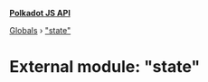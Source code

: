 **[Polkadot JS API](../README.md)**

[Globals](../globals.md) › ["state"](_state_.md)

# External module: "state"